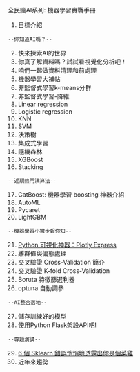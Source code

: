 全民瘋AI系列: 機器學習實戰手冊

1. 目標介紹
```
--你知道AI嗎？--
```
2. 快來探索AI的世界
3. 你真了解資料嗎？試試看視覺化分析吧！
4. 咱們一起做資料清理和前處理
5. 機器學習大補帖
6. 非監督式學習k-means分群
7. 非監督式學習-降維
8. Linear regression
9. Logistic regression
10. KNN
11. SVM
12. 決策樹
13. 集成式學習
14. 隨機森林
15. XGBoost
16. Stacking
```
--近期熱門演算法--
```
17. CatBoost: 機器學習 boosting 神器介紹
18. AutoML
19. Pycaret
20. LightGBM
```
--機器學習小撇步報你知--
```
21. [Python 可視化神器：Plotly Express](https://pub.towardsai.net/matplotlib-is-dead-long-life-to-plotly-express-e1671dce0d18)
22. 離群值與偏態處理
23. 交叉驗證 Cross-Validation 簡介
24. 交叉驗證 K-fold Cross-Validation
25. Boruta 特徵篩選利器
26. optuna 自動調參
```
--AI整合落地--
```
27. 儲存訓練好的模型
28. 使用Python Flask架設API吧!
```
--專題演講--
```
29. [6 個 Sklearn 錯誤悄悄地透露出你是個菜雞](https://elitedatascience.com/beginner-mistakes)
30. 近年來趨勢

